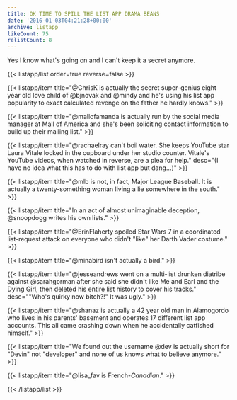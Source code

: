```yaml
---
title: OK TIME TO SPILL THE LIST APP DRAMA BEANS
date: '2016-01-03T04:21:28+00:00'
archive: listapp
likeCount: 75
relistCount: 8
---
```


Yes I know what's going on and I can't keep it a secret anymore.

<!--more-->

{{< listapp/list order=true reverse=false >}}

   {{< listapp/item title="@ChrisK is actually the secret super-genius eight year old love child of @bjnovak and @mindy and he's using his list app popularity to exact calculated revenge on the father he hardly knows." >}}

   {{< listapp/item title="@mallofamanda is actually run by the social media manager at Mall of America and she's been soliciting contact information to build up their mailing list." >}}

   {{< listapp/item title="@rachaelray can't boil water. She keeps YouTube star Laura Vitale locked in the cupboard under her studio counter. Vitale's YouTube videos, when watched in reverse, are a plea for help."
      desc="(I have no idea what this has to do with list app but dang...)" >}}

   {{< listapp/item title="@mlb is not, in fact, Major League Baseball. It is actually a twenty-something woman living a lie somewhere in the south." >}}

   {{< listapp/item title="In an act of almost unimaginable deception, @snoopdogg writes his own lists." >}}

   {{< listapp/item title="@ErinFlaherty spoiled Star Wars 7 in a coordinated list-request attack on everyone who didn't \"like\" her Darth Vader costume." >}}

   {{< listapp/item title="@minabird isn't actually a bird." >}}

   {{< listapp/item title="@jesseandrews went on a multi-list drunken diatribe against @sarahgorman after she said she didn't like Me and Earl and the Dying Girl, then deleted his entire list history to cover his tracks."
      desc="\"Who's quirky now bitch?!\" It was ugly." >}}

   {{< listapp/item title="@shanaz is actually a 42 year old man in Alamogordo who lives in his parents' basement and operates 17 different list app accounts. This all came crashing down when he accidentally catfished himself." >}}

   {{< listapp/item title="We found out the username @dev is actually short for \"Devin\" not \"developer\" and none of us knows what to believe anymore." >}}

   {{< listapp/item title="@lisa_fav is French-*Canadian*." >}}

{{< /listapp/list >}}
